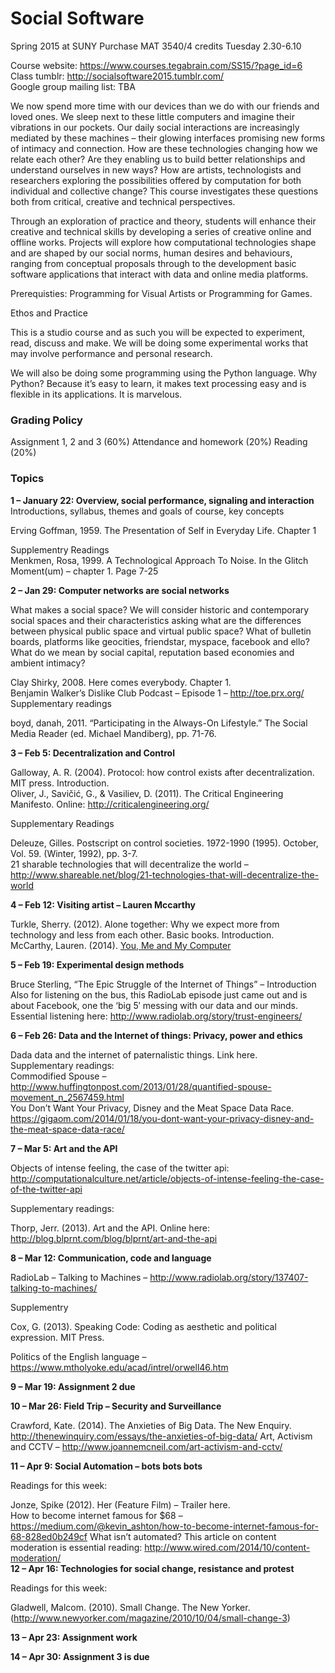 <h1>Social Software</h1>  
Spring 2015 at SUNY Purchase  
MAT 3540/4 credits  
Tuesday 2.30-6.10  

Course website: https://www.courses.tegabrain.com/SS15/?page_id=6  
Class tumblr: http://socialsoftware2015.tumblr.com/  
Google group mailing list:  TBA  

We now spend more time with our devices than we do with our friends and loved ones. We sleep next to these little computers and imagine their vibrations in our pockets. Our daily social interactions are increasingly mediated by these machines – their glowing interfaces promising new forms of intimacy and connection. How are these technologies changing how we relate each other? Are they enabling us to build better relationships and understand ourselves in new ways? How are artists, technologists and researchers exploring the possibilities offered by computation for both individual and collective change? This course investigates these questions both from critical, creative and technical perspectives.  

Through an exploration of practice and theory, students will enhance their creative and technical skills by developing a series of creative online and offline works. Projects will explore how computational technologies shape and are shaped by our social norms, human desires and behaviours, ranging from conceptual proposals through to the development basic software applications that interact with data and online media platforms.  
  
Prerequisties: Programming for Visual Artists or Programming for Games.  

Ethos and Practice  

This is a studio course and as such you will be expected to experiment, read, discuss and make. We will be doing some experimental works that may involve performance and personal research.   

We will also be doing some programming using the Python language. Why Python? Because it’s easy to learn, it makes text processing easy and is flexible in its applications. It is marvelous.   


<h3>Grading Policy </h3>  
Assignment 1, 2 and 3 (60%)   
Attendance and homework (20%)  
Reading (20%)  

<h3>Topics</h3>  

<b>1 – January 22: Overview, social performance, signaling and interaction</b>   
Introductions, syllabus, themes and goals of course, key concepts  

Erving Goffman, 1959. The Presentation of Self in Everyday Life. Chapter 1  

Supplementry Readings  
Menkmen, Rosa, 1999. A Technological Approach To Noise. In the Glitch Moment(um) – chapter 1. Page 7-25  

<b>2 – Jan 29: Computer networks are social networks</b>  

What makes a social space? We will consider historic and contemporary social spaces and their characteristics asking what are the differences between physical public space and virtual public space? What of bulletin boards, platforms like geocities, friendstar, myspace, facebook and ello? What do we mean by social capital, reputation based economies and ambient intimacy?  

Clay Shirky, 2008. Here comes everybody. Chapter 1.  
Benjamin Walker’s Dislike Club Podcast – Episode 1 – http://toe.prx.org/  
Supplementary readings  

boyd, danah, 2011. “Participating in the Always-On Lifestyle.” The Social Media Reader (ed. Michael Mandiberg), pp. 71-76.  

<b>3 – Feb 5: Decentralization and Control</b>  

Galloway, A. R. (2004). Protocol: how control exists after decentralization. MIT press. Introduction.  
Oliver, J., Savičić, G., & Vasiliev, D. (2011). The Critical Engineering Manifesto. Online: http://criticalengineering.org/  

Supplementary Readings  

Deleuze, Gilles. Postscript on control societies. 1972-1990 (1995). October, Vol. 59. (Winter, 1992), pp. 3-7.  
21 sharable technologies that will decentralize the world – http://www.shareable.net/blog/21-technologies-that-will-decentralize-the-world  

<b>4 – Feb 12: Visiting artist – Lauren Mccarthy</b>  

Turkle, Sherry. (2012). Alone together: Why we expect more from technology and less from each other. Basic books. Introduction.  
McCarthy, Lauren. (2014). [You, Me and My Computer](https://vimeo.com/110607681)  

<b>5 – Feb 19: Experimental design methods</b>  

Bruce Sterling, “The Epic Struggle of the Internet of Things” – Introduction  
Also for listening on the bus, this RadioLab episode just came out and is about Facebook, one the ‘big 5′ messing with our data and our minds. Essential listening here: http://www.radiolab.org/story/trust-engineers/  

<b>6 – Feb 26: Data and the Internet of things: Privacy, power and ethics</b>   

Dada data and the internet of paternalistic things. Link here.  
Supplementary readings:  
Commodified Spouse – http://www.huffingtonpost.com/2013/01/28/quantified-spouse-movement_n_2567459.html  
You Don’t Want Your Privacy, Disney and the Meat Space Data Race.  https://gigaom.com/2014/01/18/you-dont-want-your-privacy-disney-and-the-meat-space-data-race/  

<b>7 – Mar 5: Art and the API</b>   

Objects of intense feeling, the case of the twitter api: http://computationalculture.net/article/objects-of-intense-feeling-the-case-of-the-twitter-api  

Supplementary readings:  

Thorp, Jerr. (2013). Art and the API. Online here: http://blog.blprnt.com/blog/blprnt/art-and-the-api  

<b>8 – Mar 12: Communication, code and language</b>   

RadioLab – Talking to Machines – http://www.radiolab.org/story/137407-talking-to-machines/  

Supplementry  

Cox, G. (2013). Speaking Code: Coding as aesthetic and political expression. MIT Press.  

Politics of the English language – https://www.mtholyoke.edu/acad/intrel/orwell46.htm  

<b>9 – Mar 19: Assignment 2 due</b>   

<b>10 – Mar 26: Field Trip – Security and Surveillance</b>   

Crawford, Kate. (2014). The Anxieties of Big Data. The New Enquiry. http://thenewinquiry.com/essays/the-anxieties-of-big-data/ 
Art, Activism and CCTV – http://www.joannemcneil.com/art-activism-and-cctv/  

<b>11 – Apr 9: Social Automation – bots bots bots</b>   

Readings for this week:   

Jonze, Spike (2012). Her (Feature Film) – Trailer here.  
How to become internet famous for $68 – https://medium.com/@kevin_ashton/how-to-become-internet-famous-for-68-828ed0b249cf
What isn’t automated? This article on content moderation is essential reading: http://www.wired.com/2014/10/content-moderation/  
<b>12 – Apr 16: Technologies for social change, resistance and protest </b>   

Readings for this week:  

Gladwell, Malcom. (2010). Small Change. The New Yorker. (http://www.newyorker.com/magazine/2010/10/04/small-change-3)   

<b>13 – Apr 23: Assignment work  </b>  

<b>14 – Apr 30: Assignment 3 is due  </b>  

